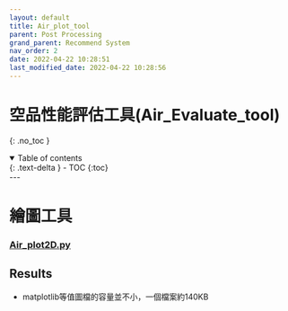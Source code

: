 ```yaml
---
layout: default
title: Air_plot_tool
parent: Post Processing
grand_parent: Recommend System
nav_order: 2
date: 2022-04-22 10:28:51
last_modified_date: 2022-04-22 10:28:56
---
```


# 空品性能評估工具(Air_Evaluate_tool)
{: .no_toc }

<details open markdown="block">
  <summary>
    Table of contents
  </summary>
  {: .text-delta }
- TOC
{:toc}
</details>
---

# 繪圖工具
### [Air_plot2D.py]()

## Results
- matplotlib等值圖檔的容量並不小，一個檔案約140KB
